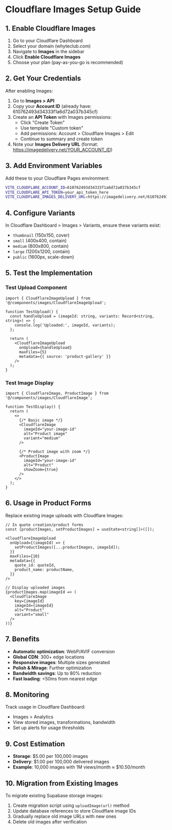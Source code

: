 # Cloudflare Images Setup Guide

## 1. Enable Cloudflare Images

1. Go to your Cloudflare Dashboard
2. Select your domain (whyteclub.com)
3. Navigate to **Images** in the sidebar
4. Click **Enable Cloudflare Images**
5. Choose your plan (pay-as-you-go is recommended)

## 2. Get Your Credentials

After enabling Images:

1. Go to **Images > API**
2. Copy your **Account ID** (already have: 610762493d34333f1a6d72a037b345cf)
3. Create an **API Token** with Images permissions:
   - Click "Create Token"
   - Use template "Custom token"
   - Add permissions: Account > Cloudflare Images > Edit
   - Continue to summary and create token
4. Note your **Images Delivery URL** (format: https://imagedelivery.net/YOUR_ACCOUNT_ID)

## 3. Add Environment Variables

Add these to your Cloudflare Pages environment:

```bash
VITE_CLOUDFLARE_ACCOUNT_ID=610762493d34333f1a6d72a037b345cf
VITE_CLOUDFLARE_API_TOKEN=your_api_token_here
VITE_CLOUDFLARE_IMAGES_DELIVERY_URL=https://imagedelivery.net/610762493d34333f1a6d72a037b345cf
```

## 4. Configure Variants

In Cloudflare Dashboard > Images > Variants, ensure these variants exist:
- `thumbnail` (150x150, cover)
- `small` (400x400, contain)
- `medium` (800x800, contain)
- `large` (1200x1200, contain)
- `public` (1600px, scale-down)

## 5. Test the Implementation

### Test Upload Component
```tsx
import { CloudflareImageUpload } from '@/components/images/CloudflareImageUpload';

function TestUpload() {
  const handleUpload = (imageId: string, variants: Record<string, string>) => {
    console.log('Uploaded:', imageId, variants);
  };

  return (
    <CloudflareImageUpload
      onUpload={handleUpload}
      maxFiles={5}
      metadata={{ source: 'product-gallery' }}
    />
  );
}
```

### Test Image Display
```tsx
import { CloudflareImage, ProductImage } from '@/components/images/CloudflareImage';

function TestDisplay() {
  return (
    <>
      {/* Basic image */}
      <CloudflareImage
        imageId="your-image-id"
        alt="Product image"
        variant="medium"
      />

      {/* Product image with zoom */}
      <ProductImage
        imageId="your-image-id"
        alt="Product"
        showZoom={true}
      />
    </>
  );
}
```

## 6. Usage in Product Forms

Replace existing image uploads with Cloudflare Images:

```tsx
// In quote creation/product forms
const [productImages, setProductImages] = useState<string[]>([]);

<CloudflareImageUpload
  onUpload={(imageId) => {
    setProductImages([...productImages, imageId]);
  }}
  maxFiles={10}
  metadata={{
    quote_id: quoteId,
    product_name: productName,
  }}
/>

// Display uploaded images
{productImages.map(imageId => (
  <CloudflareImage
    key={imageId}
    imageId={imageId}
    alt="Product"
    variant="small"
  />
))}
```

## 7. Benefits

- **Automatic optimization**: WebP/AVIF conversion
- **Global CDN**: 300+ edge locations
- **Responsive images**: Multiple sizes generated
- **Polish & Mirage**: Further optimization
- **Bandwidth savings**: Up to 80% reduction
- **Fast loading**: <50ms from nearest edge

## 8. Monitoring

Track usage in Cloudflare Dashboard:
- Images > Analytics
- View stored images, transformations, bandwidth
- Set up alerts for usage thresholds

## 9. Cost Estimation

- **Storage**: $5.00 per 100,000 images
- **Delivery**: $1.00 per 100,000 delivered images
- **Example**: 10,000 images with 1M views/month ≈ $10.50/month

## 10. Migration from Existing Images

To migrate existing Supabase storage images:

1. Create migration script using `uploadImage(url)` method
2. Update database references to store Cloudflare image IDs
3. Gradually replace old image URLs with new ones
4. Delete old images after verification